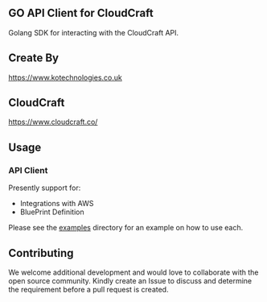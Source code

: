 ## GO API Client for CloudCraft

Golang SDK for interacting with the CloudCraft API.

## Create By
https://www.kotechnologies.co.uk

## CloudCraft
https://www.cloudcraft.co/

## Usage

### API Client

Presently support for:
 * Integrations with AWS
 * BluePrint Definition

Please see the [examples](examples) directory for an example on how to use each.


## Contributing

We welcome additional development and would love to collaborate with the open source community.
Kindly create an Issue to discuss and determine the requirement before a pull request is created.

